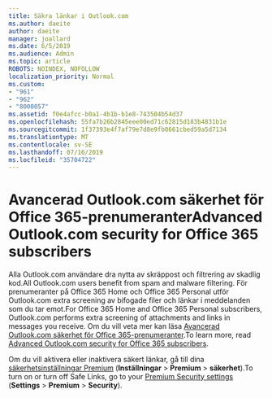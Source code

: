 ```yaml
---
title: Säkra länkar i Outlook.com
ms.author: daeite
author: daeite
manager: joallard
ms.date: 6/5/2019
ms.audience: Admin
ms.topic: article
ROBOTS: NOINDEX, NOFOLLOW
localization_priority: Normal
ms.custom:
- "961"
- "962"
- "8000057"
ms.assetid: f0e4afcc-b0a1-4b1b-b1e8-743504b54d37
ms.openlocfilehash: 55fa7b26b2845eee00ed71c62815d183b4831b1e
ms.sourcegitcommit: 1f37393e4f7af79e7d8e9fb0661cbed59a5d7134
ms.translationtype: MT
ms.contentlocale: sv-SE
ms.lasthandoff: 07/16/2019
ms.locfileid: "35704722"
---
```

# <a name="advanced-outlookcom-security-for-office-365-subscribers"></a><span data-ttu-id="ba0af-102">Avancerad Outlook.com säkerhet för Office 365-prenumeranter</span><span class="sxs-lookup"><span data-stu-id="ba0af-102">Advanced Outlook.com security for Office 365 subscribers</span></span>

<span data-ttu-id="ba0af-103">Alla Outlook.com användare dra nytta av skräppost och filtrering av skadlig kod.</span><span class="sxs-lookup"><span data-stu-id="ba0af-103">All Outlook.com users benefit from spam and malware filtering.</span></span> <span data-ttu-id="ba0af-104">För prenumeranter på Office 365 Home och Office 365 Personal utför Outlook.com extra screening av bifogade filer och länkar i meddelanden som du tar emot.</span><span class="sxs-lookup"><span data-stu-id="ba0af-104">For Office 365 Home and Office 365 Personal subscribers, Outlook.com performs extra screening of attachments and links in messages you receive.</span></span> <span data-ttu-id="ba0af-105">Om du vill veta mer kan läsa [Avancerad Outlook.com säkerhet för Office 365-prenumeranter](https://support.office.com/article/882d2243-eab9-4545-a58a-b36fee4a46e2?wt.mc_id=Office_Outlook_com_Alchemy).</span><span class="sxs-lookup"><span data-stu-id="ba0af-105">To learn more, read [Advanced Outlook.com security for Office 365 subscribers](https://support.office.com/article/882d2243-eab9-4545-a58a-b36fee4a46e2?wt.mc_id=Office_Outlook_com_Alchemy).</span></span>

<span data-ttu-id="ba0af-106">Om du vill aktivera eller inaktivera säkert länkar, gå till dina [säkerhetsinställningar Premium](https://outlook.live.com/mail/options/premium/security) (**Inställningar** > **Premium** > **säkerhet**).</span><span class="sxs-lookup"><span data-stu-id="ba0af-106">To turn on or turn off Safe Links, go to your [Premium Security settings](https://outlook.live.com/mail/options/premium/security) (**Settings** > **Premium** > **Security**).</span></span>